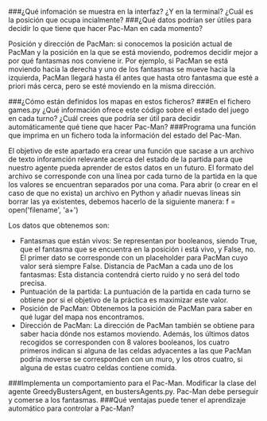 ###¿Qué infomación se muestra en la interfaz? ¿Y en la terminal? ¿Cuál es la posición que ocupa incialmente?
###¿Qué datos podrían ser útiles para decidir lo que tiene que hacer Pac-Man en cada momento?

Posición y dirección de PacMan: si conocemos la posición actual de PacMan y la posición en la que se está moviendo, podremos decidir mejor a por qué fantasmas nos conviene ir. Por ejemplo, si PacMan se está moviendo hacia la derecha y uno de los fantasmas se mueve hacia la izquierda, PacMan llegará hasta él antes que hasta otro fantasma que esté a priori más cerca, pero se esté moviendo en la misma dirección.

###¿Cómo están definidos los mapas en estos ficheros?
###En el fichero games.py ¿Qué información ofrece este código sobre el estado del juego en cada turno? ¿Cuál crees que podría ser útil para decidir automáticamente qué tiene que hacer Pac-Man?
###Programa una función que imprima en un fichero toda la información del estado del Pac-Man. 

El objetivo de este apartado era crear una función que sacase a un archivo de texto inforamción relevante acerca del estado de la partida para que nuestro agente pueda aprender de estos datos en un futuro. El formato del archivo se corresponde con una línea por cada turno de la partida en la que los valores se encuentran separados por una coma.
Para abrir (o crear en el caso de que no exista) un archivo en Python y añadir nuevas líneas sin borrar las ya existentes, debemos hacerlo de la siguiente manera:
        f = open('filename', 'a+')

Los datos que obtenemos son:
- Fantasmas que están vivos: Se representan por booleanos, siendo True, que el fantasma que se encuentra en la posición i está vivo, y False, no. El primer dato se corresponde con un placeholder para PacMan cuyo valor será siempre False.
Distancia de PacMan a cada uno de los fantasmas: Esta distancia contendrá cierto ruido y no será del todo precisa.
- Puntuación de la partida: La puntuación de la partida en cada turno se obtiene por si el objetivo de la práctica es maximizar este valor.
- Posición de PacMan: Obtenemos la posición de PacMan para saber en qué lugar del mapa nos encontramos.
- Dirección de PacMan: La dirección de PacMan también se obtiene para saber hacia dónde nos estamos moviendo.
Además, los últimos datos recogidos se corresponden con 8 valores booleanos, los cuatro primeros indican si alguna de las celdas adyacentes a las que PacMan podría moverse se corresponden con un muro, y los otros cuatro, si alguna de estas cuatro celdas contiene comida.

###Implementa un comportamiento para el Pac-Man. Modificar la clase del agente GreedyBustersAgent, en bustersAgents.py. Pac-Man debe perseguir y comerse a los fantasmas.
###Qué ventajas puede tener el aprendizaje automático para controlar a Pac-Man?

